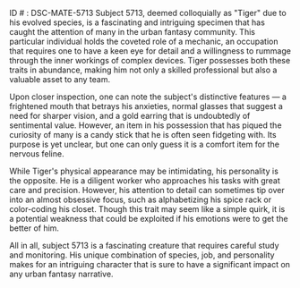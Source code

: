 ID # : DSC-MATE-5713
Subject 5713, deemed colloquially as "Tiger" due to his evolved species, is a fascinating and intriguing specimen that has caught the attention of many in the urban fantasy community. This particular individual holds the coveted role of a mechanic, an occupation that requires one to have a keen eye for detail and a willingness to rummage through the inner workings of complex devices. Tiger possesses both these traits in abundance, making him not only a skilled professional but also a valuable asset to any team.

Upon closer inspection, one can note the subject's distinctive features — a frightened mouth that betrays his anxieties, normal glasses that suggest a need for sharper vision, and a gold earring that is undoubtedly of sentimental value. However, an item in his possession that has piqued the curiosity of many is a candy stick that he is often seen fidgeting with. Its purpose is yet unclear, but one can only guess it is a comfort item for the nervous feline.

While Tiger's physical appearance may be intimidating, his personality is the opposite. He is a diligent worker who approaches his tasks with great care and precision. However, his attention to detail can sometimes tip over into an almost obsessive focus, such as alphabetizing his spice rack or color-coding his closet. Though this trait may seem like a simple quirk, it is a potential weakness that could be exploited if his emotions were to get the better of him.

All in all, subject 5713 is a fascinating creature that requires careful study and monitoring. His unique combination of species, job, and personality makes for an intriguing character that is sure to have a significant impact on any urban fantasy narrative.